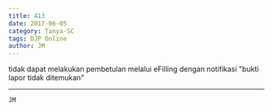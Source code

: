 ```yaml
---
title: 413
date: 2017-06-05
category: Tanya-SC
tags: DJP Online
author: JM
---
```


tidak dapat melakukan pembetulan melalui eFilling dengan notifikasi "bukti lapor tidak ditemukan"

---



`JM`
